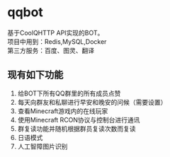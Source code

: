 # qqbot
基于CoolQHTTP API实现的BOT。\
项目中用到：Redis,MySQL,Docker\
第三方服务：百度、图灵、翻译
## 现有如下功能
1. 给BOT下所有QQ群里的所有成员点赞
2. 每天向群友和私聊进行早安和晚安的问候（需要设置）
3. 查看Minecraft游戏内的在线玩家
4. 使用Minecraft RCON协议与控制台进行通讯
5. 群复读功能并随机根据群员复读次数而复读
6. 日语模式
7. 人工智障图片识别